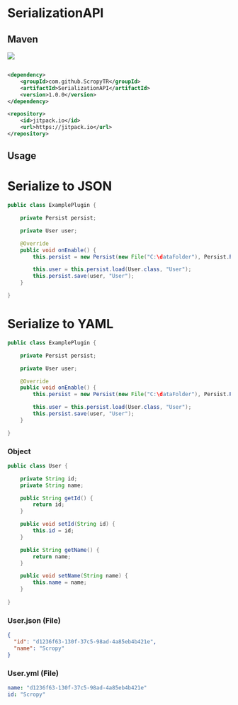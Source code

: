 # SerializationAPI

## Maven

[![](https://jitpack.io/v/ScropyTR/SerializationAPI.svg)](https://jitpack.io/#ScropyTR/SerializationAPI)

```pom.xml

<dependency>
    <groupId>com.github.ScropyTR</groupId>
    <artifactId>SerializationAPI</artifactId>
    <version>1.0.0</version>
</dependency>

<repository>
    <id>jitpack.io</id>
    <url>https://jitpack.io</url>
</repository>
```

## Usage

# Serialize to JSON
``` java
public class ExamplePlugin {

    private Persist persist;

    private User user;

    @Override
    public void onEnable() {
        this.persist = new Persist(new File("C:\dataFolder"), Persist.PersistyType.JSON);

        this.user = this.persist.load(User.class, "User");
        this.persist.save(user, "User");
    }

}
```

# Serialize to YAML
``` java
public class ExamplePlugin {

    private Persist persist;

    private User user;

    @Override
    public void onEnable() {
        this.persist = new Persist(new File("C:\dataFolder"), Persist.PersistyType.YAML);

        this.user = this.persist.load(User.class, "User");
        this.persist.save(user, "User");
    }

}
```

### Object

``` java
public class User {

    private String id;
    private String name;

    public String getId() {
        return id;
    }

    public void setId(String id) {
        this.id = id;
    }

    public String getName() {
        return name;
    }

    public void setName(String name) {
        this.name = name;
    }
   
}

```


### User.json (File)

``` json
{
  "id": "d1236f63-130f-37c5-98ad-4a85eb4b421e",
  "name": "Scropy"
}

```

### User.yml (File)
``` yml
name: "d1236f63-130f-37c5-98ad-4a85eb4b421e"
id: "Scropy"

```
